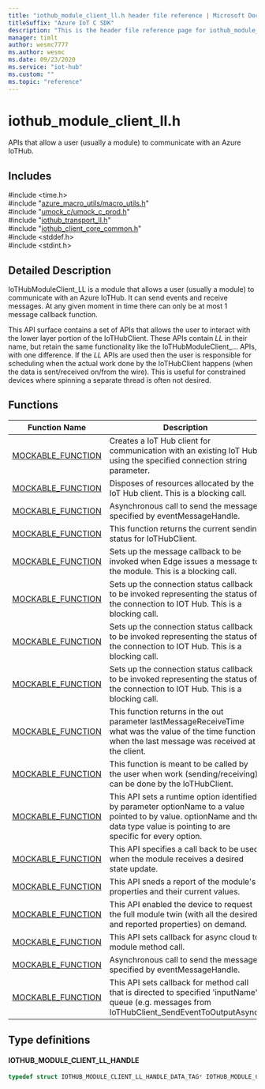 ```yaml
---                             
title: "iothub_module_client_ll.h header file reference | Microsoft Docs" 
titleSuffix: "Azure IoT C SDK"            
description: "This is the header file reference page for iothub_module_client_ll.h in the Azure IoT C SDK. This SDK is used with Azure IoT Hub and Azure IoT Hub Device Provisioning Service"            
manager: timlt                 
author: wesmc7777              
ms.author: wesmc               
ms.date: 09/23/2020                    
ms.service: "iot-hub"             
ms.custom: ""                
ms.topic: "reference"        
---                            
```


# iothub_module_client_ll.h 

APIs that allow a user (usually a module) to communicate with an Azure IoTHub.

## Includes

\#include <time.h>  
\#include "[azure_macro_utils/macro_utils.h](macro-utils-h.md)"  
\#include "[umock_c/umock_c_prod.h](umock-c-prod-h.md)"  
\#include "[iothub_transport_ll.h](iothub-transport-ll-h.md)"  
\#include "[iothub_client_core_common.h](iothub-client-core-common-h.md)"  
\#include <stddef.h>  
\#include <stdint.h>  

## Detailed Description

IoTHubModuleClient_LL is a module that allows a user (usually a module) to communicate with an Azure IoTHub. It can send events and receive messages. At any given moment in time there can only be at most 1 message callback function.

This API surface contains a set of APIs that allows the user to interact with the lower layer portion of the IoTHubClient. These APIs contain _LL_ in their name, but retain the same functionality like the IoTHubModuleClient_... APIs, with one difference. If the _LL_ APIs are used then the user is responsible for scheduling when the actual work done by the IoTHubClient happens (when the data is sent/received on/from the wire). This is useful for constrained devices where spinning a separate thread is often not desired.

## Functions

Function Name                  | Description                                
--------------------------------|---------------------------------------------
[MOCKABLE_FUNCTION](./iothub-module-client-ll-h/mockable-function.md)            | Creates a IoT Hub client for communication with an existing IoT Hub using the specified connection string parameter.
[MOCKABLE_FUNCTION](./iothub-module-client-ll-h/mockable-function.md)            | Disposes of resources allocated by the IoT Hub client. This is a blocking call.
[MOCKABLE_FUNCTION](./iothub-module-client-ll-h/mockable-function.md)            | Asynchronous call to send the message specified by eventMessageHandle.
[MOCKABLE_FUNCTION](./iothub-module-client-ll-h/mockable-function.md)            | This function returns the current sending status for IoTHubClient.
[MOCKABLE_FUNCTION](./iothub-module-client-ll-h/mockable-function.md)            | Sets up the message callback to be invoked when Edge issues a message to the module. This is a blocking call.
[MOCKABLE_FUNCTION](./iothub-module-client-ll-h/mockable-function.md)            | Sets up the connection status callback to be invoked representing the status of the connection to IOT Hub. This is a blocking call.
[MOCKABLE_FUNCTION](./iothub-module-client-ll-h/mockable-function.md)            | Sets up the connection status callback to be invoked representing the status of the connection to IOT Hub. This is a blocking call.
[MOCKABLE_FUNCTION](./iothub-module-client-ll-h/mockable-function.md)            | Sets up the connection status callback to be invoked representing the status of the connection to IOT Hub. This is a blocking call.
[MOCKABLE_FUNCTION](./iothub-module-client-ll-h/mockable-function.md)            | This function returns in the out parameter lastMessageReceiveTime what was the value of the time function when the last message was received at the client.
[MOCKABLE_FUNCTION](./iothub-module-client-ll-h/mockable-function.md)            | This function is meant to be called by the user when work (sending/receiving) can be done by the IoTHubClient.
[MOCKABLE_FUNCTION](./iothub-module-client-ll-h/mockable-function.md)            | This API sets a runtime option identified by parameter optionName to a value pointed to by value. optionName and the data type value is pointing to are specific for every option.
[MOCKABLE_FUNCTION](./iothub-module-client-ll-h/mockable-function.md)            | This API specifies a call back to be used when the module receives a desired state update.
[MOCKABLE_FUNCTION](./iothub-module-client-ll-h/mockable-function.md)            | This API sneds a report of the module's properties and their current values.
[MOCKABLE_FUNCTION](./iothub-module-client-ll-h/mockable-function.md)            | This API enabled the device to request the full module twin (with all the desired and reported properties) on demand.
[MOCKABLE_FUNCTION](./iothub-module-client-ll-h/mockable-function.md)            | This API sets callback for async cloud to module method call.
[MOCKABLE_FUNCTION](./iothub-module-client-ll-h/mockable-function.md)            | Asynchronous call to send the message specified by eventMessageHandle.
[MOCKABLE_FUNCTION](./iothub-module-client-ll-h/mockable-function.md)            | This API sets callback for method call that is directed to specified 'inputName' queue (e.g. messages from IoTHubClient_SendEventToOutputAsync)

## Type definitions

#### IOTHUB_MODULE_CLIENT_LL_HANDLE

```C
typedef struct IOTHUB_MODULE_CLIENT_LL_HANDLE_DATA_TAG* IOTHUB_MODULE_CLIENT_LL_HANDLE;
```

